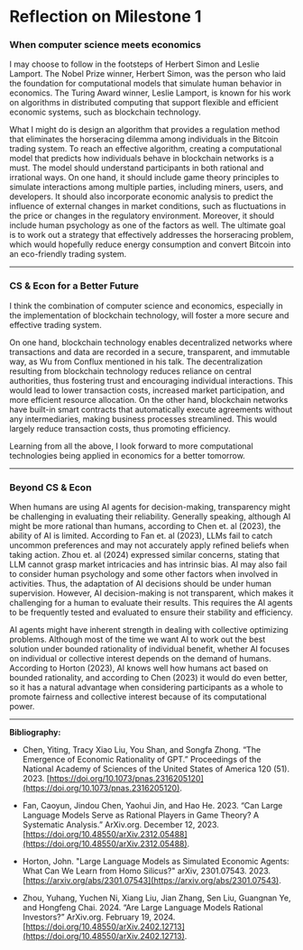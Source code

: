 # Reflection on Milestone 1

### **When computer science meets economics**

I may choose to follow in the footsteps of Herbert Simon and Leslie Lamport. The Nobel Prize winner, Herbert Simon, was the person who laid the foundation for computational models that simulate human behavior in economics. The Turing Award winner, Leslie Lamport, is known for his work on algorithms in distributed computing that support flexible and efficient economic systems, such as blockchain technology.

What I might do is design an algorithm that provides a regulation method that eliminates the horseracing dilemma among individuals in the Bitcoin trading system. To reach an effective algorithm, creating a computational model that predicts how individuals behave in blockchain networks is a must. The model should understand participants in both rational and irrational ways. On one hand, it should include game theory principles to simulate interactions among multiple parties, including miners, users, and developers. It should also incorporate economic analysis to predict the influence of external changes in market conditions, such as fluctuations in the price or changes in the regulatory environment. Moreover, it should include human psychology as one of the factors as well. The ultimate goal is to work out a strategy that effectively addresses the horseracing problem, which would hopefully reduce energy consumption and convert Bitcoin into an eco-friendly trading system.

---

### **CS & Econ for a Better Future**

I think the combination of computer science and economics, especially in the implementation of blockchain technology, will foster a more secure and effective trading system.

On one hand, blockchain technology enables decentralized networks where transactions and data are recorded in a secure, transparent, and immutable way, as Wu from Conflux mentioned in his talk. The decentralization resulting from blockchain technology reduces reliance on central authorities, thus fostering trust and encouraging individual interactions. This would lead to lower transaction costs, increased market participation, and more efficient resource allocation. On the other hand, blockchain networks have built-in smart contracts that automatically execute agreements without any intermediaries, making business processes streamlined. This would largely reduce transaction costs, thus promoting efficiency.

Learning from all the above, I look forward to more computational technologies being applied in economics for a better tomorrow.

---

### **Beyond CS & Econ**

When humans are using AI agents for decision-making, transparency might be challenging in evaluating their reliability. Generally speaking, although AI might be more rational than humans, according to Chen et. al (2023), the ability of AI is limited. According to Fan et. al (2023), LLMs fail to catch uncommon preferences and may not accurately apply refined beliefs when taking action. Zhou et. al (2024) expressed similar concerns, stating that LLM cannot grasp market intricacies and has intrinsic bias. AI may also fail to consider human psychology and some other factors when involved in activities. Thus, the adaptation of AI decisions should be under human supervision. However, AI decision-making is not transparent, which makes it challenging for a human to evaluate their results. This requires the AI agents to be frequently tested and evaluated to ensure their stability and efficiency.

AI agents might have inherent strength in dealing with collective optimizing problems. Although most of the time we want AI to work out the best solution under bounded rationality of individual benefit, whether AI focuses on individual or collective interest depends on the demand of humans. According to Horton (2023), AI knows well how humans act based on bounded rationality, and according to Chen (2023) it would do even better, so it has a natural advantage when considering participants as a whole to promote fairness and collective interest because of its computational power.

---

**Bibliography:**

- Chen, Yiting, Tracy Xiao Liu, You Shan, and Songfa Zhong. “The Emergence of Economic Rationality of GPT.” Proceedings of the National Academy of Sciences of the United States of America 120 (51). 2023. [https://doi.org/10.1073/pnas.2316205120](https://doi.org/10.1073/pnas.2316205120).
  
- Fan, Caoyun, Jindou Chen, Yaohui Jin, and Hao He. 2023. “Can Large Language Models Serve as Rational Players in Game Theory? A Systematic Analysis.” ArXiv.org. December 12, 2023. [https://doi.org/10.48550/arXiv.2312.05488](https://doi.org/10.48550/arXiv.2312.05488). 

- Horton, John. "Large Language Models as Simulated Economic Agents: What Can We Learn from Homo Silicus?" arXiv, 2301.07543. 2023. [https://arxiv.org/abs/2301.07543](https://arxiv.org/abs/2301.07543).

- Zhou, Yuhang, Yuchen Ni, Xiang Liu, Jian Zhang, Sen Liu, Guangnan Ye, and Hongfeng Chai. 2024. “Are Large Language Models Rational Investors?” ArXiv.org. February 19, 2024. [https://doi.org/10.48550/arXiv.2402.12713](https://doi.org/10.48550/arXiv.2402.12713).

